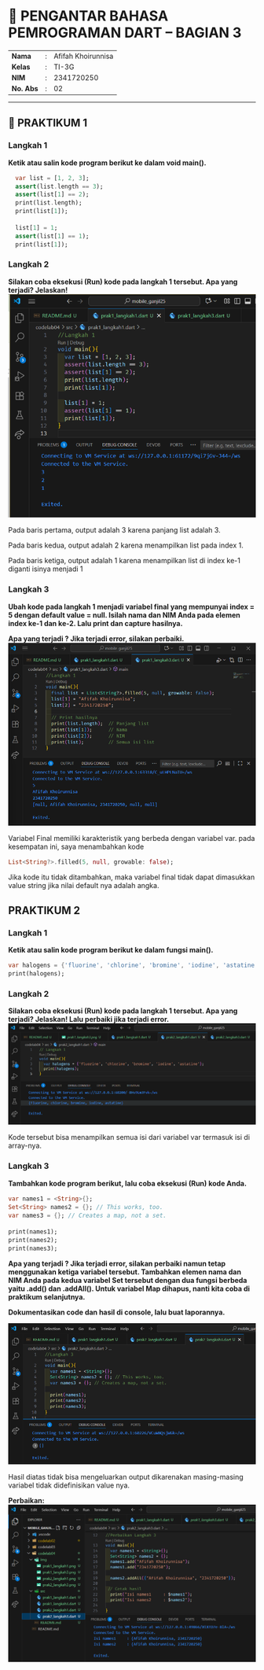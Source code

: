 # 📘 PENGANTAR BAHASA PEMROGRAMAN DART – BAGIAN 3  

<table>
  <tr>
    <td><b>Nama</b></td>
    <td>:</td>
    <td>Afifah Khoirunnisa</td>
  </tr>
  <tr>
    <td><b>Kelas</b></td>
    <td>:</td>
    <td>TI-3G</td>
  </tr>
  <tr>
    <td><b>NIM</b></td>
    <td>:</td>
    <td>2341720250</td>
  </tr>
  <tr>
    <td><b>No. Abs</b></td>
    <td>:</td>
    <td>02</td>
  </tr>
</table>  

---
## 📝 PRAKTIKUM 1
### Langkah 1
**Ketik atau salin kode program berikut ke dalam void main().**
```dart
  var list = [1, 2, 3];
  assert(list.length == 3);
  assert(list[1] == 2);
  print(list.length);
  print(list[1]);

  list[1] = 1;
  assert(list[1] == 1);
  print(list[1]);
```
### Langkah 2
**Silakan coba eksekusi (Run) kode pada langkah 1 tersebut. Apa yang terjadi? Jelaskan!**
<img src="img/prak1_langkah1.png">

Pada baris pertama, output adalah 3 karena panjang list adalah 3. 

Pada baris kedua, output adalah 2 karena menampilkan list pada index 1.

Pada baris ketiga, output adalah 1 karena menampilkan list di index ke-1 diganti isinya menjadi 1

### Langkah 3
**Ubah kode pada langkah 1 menjadi variabel final yang mempunyai index = 5 dengan default value = null. Isilah nama dan NIM Anda pada elemen index ke-1 dan ke-2. Lalu print dan capture hasilnya.**

**Apa yang terjadi ? Jika terjadi error, silakan perbaiki.**
<img src="img/prak1_langkah3.png">

Variabel Final memiliki karakteristik yang berbeda dengan variabel var. pada kesempatan ini, saya menambahkan kode
```dart
List<String?>.filled(5, null, growable: false);
```

Jika kode itu tidak ditambahkan, maka variabel final tidak dapat dimasukkan value string jika nilai default nya adalah angka.


## PRAKTIKUM 2
### Langkah 1
**Ketik atau salin kode program berikut ke dalam fungsi main().**
```dart
var halogens = {'fluorine', 'chlorine', 'bromine', 'iodine', 'astatine'};
print(halogens);
```

### Langkah 2
**Silakan coba eksekusi (Run) kode pada langkah 1 tersebut. Apa yang terjadi? Jelaskan! Lalu perbaiki jika terjadi error.**
<img src="img/prak2_langkah1.png">

Kode tersebut bisa menampilkan semua isi dari variabel var termasuk isi di array-nya. 


### Langkah 3
**Tambahkan kode program berikut, lalu coba eksekusi (Run) kode Anda.**
```dart
var names1 = <String>{};
Set<String> names2 = {}; // This works, too.
var names3 = {}; // Creates a map, not a set.

print(names1);
print(names2);
print(names3);
```

**Apa yang terjadi ? Jika terjadi error, silakan perbaiki namun tetap menggunakan ketiga variabel tersebut. Tambahkan elemen nama dan NIM Anda pada kedua variabel Set tersebut dengan dua fungsi berbeda yaitu .add() dan .addAll(). Untuk variabel Map dihapus, nanti kita coba di praktikum selanjutnya.**

**Dokumentasikan code dan hasil di console, lalu buat laporannya.**

<img src="img/prak2_langkah3.png">

Hasil diatas tidak bisa mengeluarkan output dikarenakan masing-masing variabel tidak didefinisikan value nya.  

**Perbaikan:**
<img src="img/prak2_fix-langkah3.png">